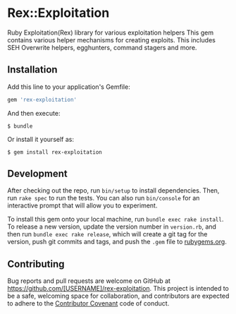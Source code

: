 # Rex::Exploitation

Ruby Exploitation(Rex) library for various exploitation helpers
This gem contains various helper mechanisms for creating exploits.
This includes SEH Overwrite helpers, egghunters, command stagers and more.

## Installation

Add this line to your application's Gemfile:

```ruby
gem 'rex-exploitation'
```

And then execute:

    $ bundle

Or install it yourself as:

    $ gem install rex-exploitation


## Development

After checking out the repo, run `bin/setup` to install dependencies. Then, run `rake spec` to run the tests. You can also run `bin/console` for an interactive prompt that will allow you to experiment.

To install this gem onto your local machine, run `bundle exec rake install`. To release a new version, update the version number in `version.rb`, and then run `bundle exec rake release`, which will create a git tag for the version, push git commits and tags, and push the `.gem` file to [rubygems.org](https://rubygems.org).

## Contributing

Bug reports and pull requests are welcome on GitHub at https://github.com/[USERNAME]/rex-exploitation. This project is intended to be a safe, welcoming space for collaboration, and contributors are expected to adhere to the [Contributor Covenant](http://contributor-covenant.org) code of conduct.

